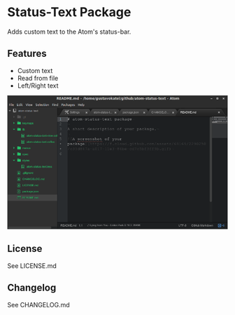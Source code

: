 # Status-Text Package

Adds custom text to the Atom's status-bar.

## Features
* Custom text
* Read from file
* Left/Right text

![Screenshot](https://raw.githubusercontent.com/GustavoKatel/atom-status-text/master/screenshot.png)

## License
See LICENSE.md

## Changelog
See CHANGELOG.md
